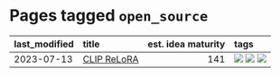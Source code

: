 # Pages tagged `open_source`

|last_modified|title|est. idea maturity|tags
|:---|:---|---:|:---|
|2023-07-13|[CLIP ReLoRA](../clip_relora.md)|141|[![](https://img.shields.io/badge/tag-experimentation-1eefac)](../tags/experimentation.md) [![](https://img.shields.io/badge/tag-open_source-6013c8)](../tags/open_source.md) [![](https://img.shields.io/badge/tag-publication-4db4d2)](../tags/publication.md)|